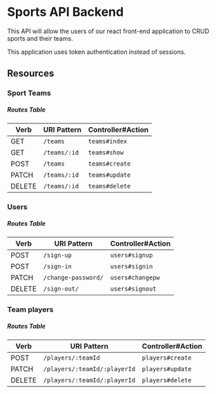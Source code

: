 # Sports API Backend

This API will allow the users of our react front-end application to CRUD sports and their teams.

This application uses token authentication instead of sessions.

## Resources

### Sport Teams
##### Routes Table
| Verb   | URI Pattern            | Controller#Action |
|--------|------------------------|-------------------|
| GET   | `/teams`             | `teams#index`    |
| GET   | `/teams/:id`             | `teams#show`    |
| POST   | `/teams`             | `teams#create`    |
| PATCH  | `/teams/:id` | `teams#update`  |
| DELETE | `/teams/:id`        | `teams#delete`   |


### Users
##### Routes Table
| Verb   | URI Pattern            | Controller#Action |
|--------|------------------------|-------------------|
| POST   | `/sign-up`             | `users#signup`    |
| POST   | `/sign-in`             | `users#signin`    |
| PATCH  | `/change-password/` | `users#changepw`  |
| DELETE | `/sign-out/`        | `users#signout`   |


### Team players
##### Routes Table
| Verb   | URI Pattern            | Controller#Action |
|--------|------------------------|-------------------|
| POST   | `/players/:teamId`             | `players#create`    |
| PATCH  | `/players/:teamId/:playerId` | `players#update`  |
| DELETE | `/players/:teamId/:playerId`       | `players#delete`   |
